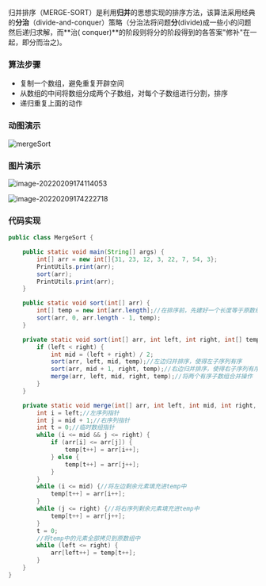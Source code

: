 归并排序（MERGE-SORT）是利用**归并**的思想实现的排序方法，该算法采用经典的**分治**（divide-and-conquer）策略（分治法将问题**分**(divide)成一些小的问题然后递归求解，而**治(
conquer)**的阶段则将分的阶段得到的各答案"修补"在一起，即分而治之)。

### 算法步骤

- 复制一个数组，避免重复开辟空间
- 从数组的中间将数组分成两个子数组，对每个子数组进行分割，排序
- 递归重复上面的动作

### 动图演示

![mergeSort](https://images-1258301517.cos.ap-nanjing.myqcloud.com/images/202202091741448.gif)

### 图片演示

![image-20220209174114053](https://images-1258301517.cos.ap-nanjing.myqcloud.com/images/202202091741085.png)

![image-20220209174222718](https://images-1258301517.cos.ap-nanjing.myqcloud.com/images/202202091742749.png)

### 代码实现

```java
public class MergeSort {

    public static void main(String[] args) {
        int[] arr = new int[]{31, 23, 12, 3, 22, 7, 54, 3};
        PrintUtils.print(arr);
        sort(arr);
        PrintUtils.print(arr);
    }

    public static void sort(int[] arr) {
        int[] temp = new int[arr.length];//在排序前，先建好一个长度等于原数组长度的临时数组，避免递归中频繁开辟空间
        sort(arr, 0, arr.length - 1, temp);
    }

    private static void sort(int[] arr, int left, int right, int[] temp) {
        if (left < right) {
            int mid = (left + right) / 2;
            sort(arr, left, mid, temp);//左边归并排序，使得左子序列有序
            sort(arr, mid + 1, right, temp);//右边归并排序，使得右子序列有序
            merge(arr, left, mid, right, temp);//将两个有序子数组合并操作
        }
    }

    private static void merge(int[] arr, int left, int mid, int right, int[] temp) {
        int i = left;//左序列指针
        int j = mid + 1;//右序列指针
        int t = 0;//临时数组指针
        while (i <= mid && j <= right) {
            if (arr[i] <= arr[j]) {
                temp[t++] = arr[i++];
            } else {
                temp[t++] = arr[j++];
            }
        }
        while (i <= mid) {//将左边剩余元素填充进temp中
            temp[t++] = arr[i++];
        }
        while (j <= right) {//将右序列剩余元素填充进temp中
            temp[t++] = arr[j++];
        }
        t = 0;
        //将temp中的元素全部拷贝到原数组中
        while (left <= right) {
            arr[left++] = temp[t++];
        }
    }
}
```